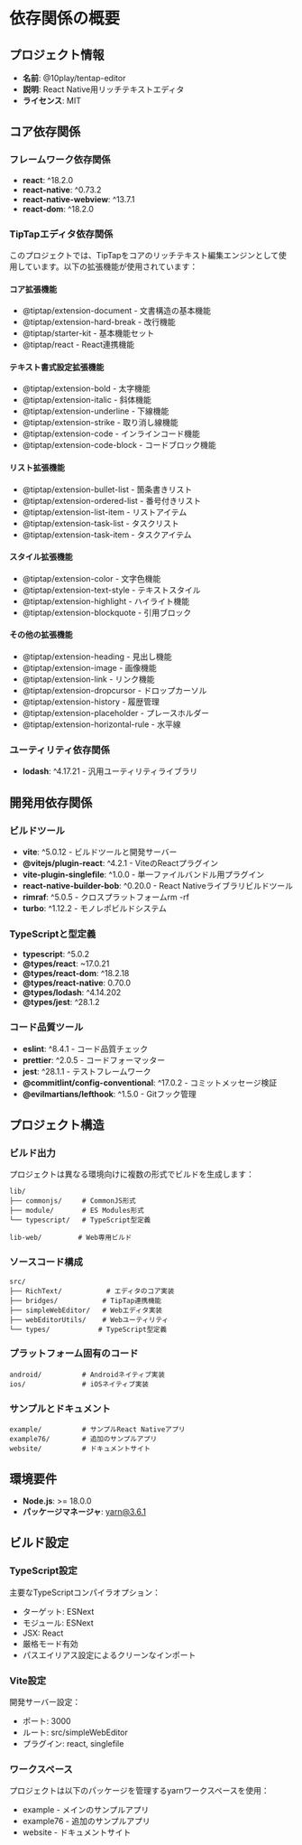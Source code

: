 # 依存関係の概要

## プロジェクト情報
- **名前**: @10play/tentap-editor
- **説明**: React Native用リッチテキストエディタ
- **ライセンス**: MIT

## コア依存関係

### フレームワーク依存関係
- **react**: ^18.2.0
- **react-native**: ^0.73.2
- **react-native-webview**: ^13.7.1
- **react-dom**: ^18.2.0

### TipTapエディタ依存関係
このプロジェクトでは、TipTapをコアのリッチテキスト編集エンジンとして使用しています。以下の拡張機能が使用されています：

#### コア拡張機能
- @tiptap/extension-document - 文書構造の基本機能
- @tiptap/extension-hard-break - 改行機能
- @tiptap/starter-kit - 基本機能セット
- @tiptap/react - React連携機能

#### テキスト書式設定拡張機能
- @tiptap/extension-bold - 太字機能
- @tiptap/extension-italic - 斜体機能
- @tiptap/extension-underline - 下線機能
- @tiptap/extension-strike - 取り消し線機能
- @tiptap/extension-code - インラインコード機能
- @tiptap/extension-code-block - コードブロック機能

#### リスト拡張機能
- @tiptap/extension-bullet-list - 箇条書きリスト
- @tiptap/extension-ordered-list - 番号付きリスト
- @tiptap/extension-list-item - リストアイテム
- @tiptap/extension-task-list - タスクリスト
- @tiptap/extension-task-item - タスクアイテム

#### スタイル拡張機能
- @tiptap/extension-color - 文字色機能
- @tiptap/extension-text-style - テキストスタイル
- @tiptap/extension-highlight - ハイライト機能
- @tiptap/extension-blockquote - 引用ブロック

#### その他の拡張機能
- @tiptap/extension-heading - 見出し機能
- @tiptap/extension-image - 画像機能
- @tiptap/extension-link - リンク機能
- @tiptap/extension-dropcursor - ドロップカーソル
- @tiptap/extension-history - 履歴管理
- @tiptap/extension-placeholder - プレースホルダー
- @tiptap/extension-horizontal-rule - 水平線

### ユーティリティ依存関係
- **lodash**: ^4.17.21 - 汎用ユーティリティライブラリ

## 開発用依存関係

### ビルドツール
- **vite**: ^5.0.12 - ビルドツールと開発サーバー
- **@vitejs/plugin-react**: ^4.2.1 - ViteのReactプラグイン
- **vite-plugin-singlefile**: ^1.0.0 - 単一ファイルバンドル用プラグイン
- **react-native-builder-bob**: ^0.20.0 - React Nativeライブラリビルドツール
- **rimraf**: ^5.0.5 - クロスプラットフォームrm -rf
- **turbo**: ^1.12.2 - モノレポビルドシステム

### TypeScriptと型定義
- **typescript**: ^5.0.2
- **@types/react**: ~17.0.21
- **@types/react-dom**: ^18.2.18
- **@types/react-native**: 0.70.0
- **@types/lodash**: ^4.14.202
- **@types/jest**: ^28.1.2

### コード品質ツール
- **eslint**: ^8.4.1 - コード品質チェック
- **prettier**: ^2.0.5 - コードフォーマッター
- **jest**: ^28.1.1 - テストフレームワーク
- **@commitlint/config-conventional**: ^17.0.2 - コミットメッセージ検証
- **@evilmartians/lefthook**: ^1.5.0 - Gitフック管理

## プロジェクト構造

### ビルド出力
プロジェクトは異なる環境向けに複数の形式でビルドを生成します：

```
lib/
├── commonjs/     # CommonJS形式
├── module/       # ES Modules形式
└── typescript/   # TypeScript型定義

lib-web/         # Web専用ビルド
```

### ソースコード構成
```
src/
├── RichText/           # エディタのコア実装
├── bridges/           # TipTap連携機能
├── simpleWebEditor/   # Webエディタ実装
├── webEditorUtils/    # Webユーティリティ
└── types/            # TypeScript型定義
```

### プラットフォーム固有のコード
```
android/          # Androidネイティブ実装
ios/              # iOSネイティブ実装
```

### サンプルとドキュメント
```
example/          # サンプルReact Nativeアプリ
example76/        # 追加のサンプルアプリ
website/          # ドキュメントサイト
```

## 環境要件
- **Node.js**: >= 18.0.0
- **パッケージマネージャ**: yarn@3.6.1

## ビルド設定

### TypeScript設定
主要なTypeScriptコンパイラオプション：
- ターゲット: ESNext
- モジュール: ESNext
- JSX: React
- 厳格モード有効
- パスエイリアス設定によるクリーンなインポート

### Vite設定
開発サーバー設定：
- ポート: 3000
- ルート: src/simpleWebEditor
- プラグイン: react, singlefile

### ワークスペース
プロジェクトは以下のパッケージを管理するyarnワークスペースを使用：
- example - メインのサンプルアプリ
- example76 - 追加のサンプルアプリ
- website - ドキュメントサイト
